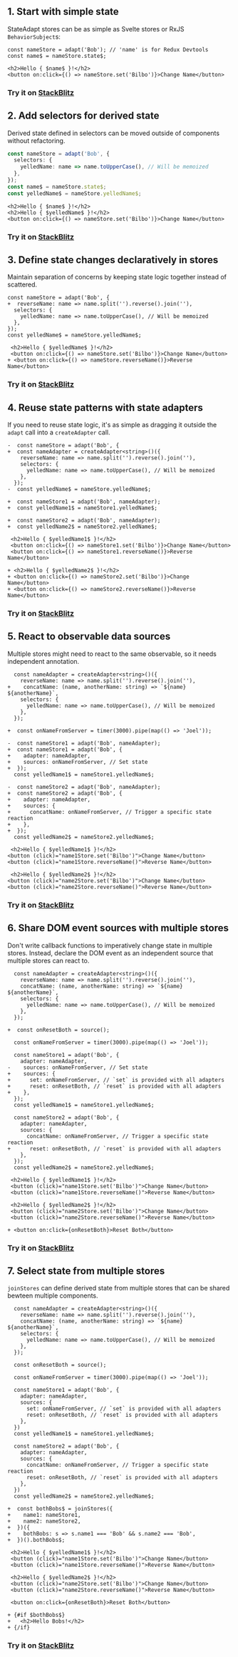 ## 1. Start with simple state

StateAdapt stores can be as simple as Svelte stores or RxJS `BehaviorSubject`s:

```tsx
const nameStore = adapt('Bob'); // 'name' is for Redux Devtools
const name$ = nameStore.state$;
```

```svelte
<h2>Hello { $name$ }!</h2>
<button on:click={() => nameStore.set('Bilbo')}>Change Name</button>
```

<!-- Here it is in Redux Devtools:

<video controls loop>
  <source src="./assets/demo-1-simple-state.mov" type="video/mp4"/>
</video> -->

### Try it on [StackBlitz](https://stackblitz.com/edit/vitejs-vite-74p4ry?file=src%2Flib%2F1-simple-state.svelte&terminal=dev)

## 2. Add selectors for derived state

Derived state defined in selectors can be moved outside of components without refactoring.

```typescript
const nameStore = adapt('Bob', {
  selectors: {
    yelledName: name => name.toUpperCase(), // Will be memoized
  },
});
const name$ = nameStore.state$;
const yelledName$ = nameStore.yelledName$;
```

```svelte
<h2>Hello { $name$ }!</h2>
<h2>Hello { $yelledName$ }!</h2>
<button on:click={() => nameStore.set('Bilbo')}>Change Name</button>
```

<!-- <video controls loop>
  <source src="./assets/demo-2-derived-state.mov" type="video/mp4" />
</video> -->

### Try it on [StackBlitz](https://stackblitz.com/edit/vitejs-vite-74p4ry?file=src%2Flib%2F2-derived-state.svelte&terminal=dev)

## 3. Define state changes declaratively in stores

Maintain separation of concerns by keeping state logic together instead of scattered.

```diff-typescript
const nameStore = adapt('Bob', {
+  reverseName: name => name.split('').reverse().join(''),
  selectors: {
    yelledName: name => name.toUpperCase(), // Will be memoized
  },
});
const yelledName$ = nameStore.yelledName$;
```

```diff-svelte
 <h2>Hello { $yelledName$ }!</h2>
 <button on:click={() => nameStore.set('Bilbo')}>Change Name</button>
+ <button on:click={() => nameStore.reverseName()}>Reverse Name</button>
```

<!-- <video controls loop>
  <source src="./assets/demo-3-state-changes.mov" type="video/mp4" />
</video> -->

### Try it on [StackBlitz](https://stackblitz.com/edit/vitejs-vite-74p4ry?file=src%2Flib%2F3-state-changes.svelte&terminal=dev)

## 4. Reuse state patterns with state adapters

If you need to reuse state logic, it's as simple as dragging it outside the `adapt` call into a `createAdapter` call.

```diff-typescript
-  const nameStore = adapt('Bob', {
+  const nameAdapter = createAdapter<string>()({
    reverseName: name => name.split('').reverse().join(''),
    selectors: {
      yelledName: name => name.toUpperCase(), // Will be memoized
    },
  });
-  const yelledName$ = nameStore.yelledName$;

+  const nameStore1 = adapt('Bob', nameAdapter);
+  const yelledName1$ = nameStore1.yelledName$;

+  const nameStore2 = adapt('Bob', nameAdapter);
+  const yelledName2$ = nameStore2.yelledName$;
```

```diff-svelte
 <h2>Hello { $yelledName1$ }!</h2>
 <button on:click={() => nameStore1.set('Bilbo')}>Change Name</button>
 <button on:click={() => nameStore1.reverseName()}>Reverse Name</button>

+ <h2>Hello { $yelledName2$ }!</h2>
+ <button on:click={() => nameStore2.set('Bilbo')}>Change Name</button>
+ <button on:click={() => nameStore2.reverseName()}>Reverse Name</button>
```

<!-- <video controls loop>
  <source src="./assets/demo-4-state-adapters.mov" type="video/mp4" />
</video> -->

### Try it on [StackBlitz](https://stackblitz.com/edit/vitejs-vite-74p4ry?file=src%2Flib%2F4-state-adapters.svelte&terminal=dev)

## 5. React to observable data sources

Multiple stores might need to react to the same observable, so it needs independent annotation.

```diff-typescript
  const nameAdapter = createAdapter<string>()({
    reverseName: name => name.split('').reverse().join(''),
+    concatName: (name, anotherName: string) => `${name} ${anotherName}`,
    selectors: {
      yelledName: name => name.toUpperCase(), // Will be memoized
    },
  });

+  const onNameFromServer = timer(3000).pipe(map(() => 'Joel'));

-  const nameStore1 = adapt('Bob', nameAdapter);
+  const nameStore1 = adapt('Bob', {
+    adapter: nameAdapter,
+    sources: onNameFromServer, // Set state
+  });
  const yelledName1$ = nameStore1.yelledName$;

-  const nameStore2 = adapt('Bob', nameAdapter);
+  const nameStore2 = adapt('Bob', {
+    adapter: nameAdapter,
+    sources: {
+      concatName: onNameFromServer, // Trigger a specific state reaction
+    },
+  });
  const yelledName2$ = nameStore2.yelledName$;
```

```svelte
 <h2>Hello { $yelledName1$ }!</h2>
<button (click)="name1Store.set('Bilbo')">Change Name</button>
<button (click)="name1Store.reverseName()">Reverse Name</button>

 <h2>Hello { $yelledName2$ }!</h2>
<button (click)="name2Store.set('Bilbo')">Change Name</button>
<button (click)="name2Store.reverseName()">Reverse Name</button>
```

<!-- <video controls loop>
  <source src="./assets/demo-5-observable-sources.mov" type="video/mp4" />
</video> -->

### Try it on [StackBlitz](https://stackblitz.com/edit/vitejs-vite-74p4ry?file=src%2Flib%2F5-observable-sources.svelte&terminal=dev)

## 6. Share DOM event sources with multiple stores

Don't write callback functions to imperatively change state in multiple stores. Instead, declare the DOM event as an independent source that multiple stores can react to.

```diff-typescript
  const nameAdapter = createAdapter<string>()({
    reverseName: name => name.split('').reverse().join(''),
    concatName: (name, anotherName: string) => `${name} ${anotherName}`,
    selectors: {
      yelledName: name => name.toUpperCase(), // Will be memoized
    },
  });

+  const onResetBoth = source();

  const onNameFromServer = timer(3000).pipe(map(() => 'Joel'));

  const nameStore1 = adapt('Bob', {
    adapter: nameAdapter,
-    sources: onNameFromServer, // Set state
+    sources: {
+      set: onNameFromServer, // `set` is provided with all adapters
+      reset: onResetBoth, // `reset` is provided with all adapters
+    },
  });
  const yelledName1$ = nameStore1.yelledName$;

  const nameStore2 = adapt('Bob', {
    adapter: nameAdapter,
    sources: {
      concatName: onNameFromServer, // Trigger a specific state reaction
+      reset: onResetBoth, // `reset` is provided with all adapters
    },
  });
  const yelledName2$ = nameStore2.yelledName$;
```

```diff-svelte
 <h2>Hello { $yelledName1$ }!</h2>
 <button (click)="name1Store.set('Bilbo')">Change Name</button>
 <button (click)="name1Store.reverseName()">Reverse Name</button>

 <h2>Hello { $yelledName2$ }!</h2>
 <button (click)="name2Store.set('Bilbo')">Change Name</button>
 <button (click)="name2Store.reverseName()">Reverse Name</button>

+ <button on:click={onResetBoth}>Reset Both</button>
```

<!-- <video controls loop>
  <source src="./assets/demo-6-dom-sources.mov" type="video/mp4" />
</video> -->

### Try it on [StackBlitz](https://stackblitz.com/edit/vitejs-vite-74p4ry?file=src%2Flib%2F6-dom-sources.svelte&terminal=dev)

## 7. Select state from multiple stores

`joinStores` can define derived state from multiple stores that can be shared bewteen multiple components.

```diff-typescript
  const nameAdapter = createAdapter<string>()({
    reverseName: name => name.split('').reverse().join(''),
    concatName: (name, anotherName: string) => `${name} ${anotherName}`,
    selectors: {
      yelledName: name => name.toUpperCase(), // Will be memoized
    },
  });

  const onResetBoth = source();

  const onNameFromServer = timer(3000).pipe(map(() => 'Joel'));

  const nameStore1 = adapt('Bob', {
    adapter: nameAdapter,
    sources: {
      set: onNameFromServer, // `set` is provided with all adapters
      reset: onResetBoth, // `reset` is provided with all adapters
    },
  })
  const yelledName1$ = nameStore1.yelledName$;

  const nameStore2 = adapt('Bob', {
    adapter: nameAdapter,
    sources: {
      concatName: onNameFromServer, // Trigger a specific state reaction
      reset: onResetBoth, // `reset` is provided with all adapters
    },
  })
  const yelledName2$ = nameStore2.yelledName$;

+  const bothBobs$ = joinStores({
+    name1: nameStore1,
+    name2: nameStore2,
+  })({
+    bothBobs: s => s.name1 === 'Bob' && s.name2 === 'Bob',
+  })().bothBobs$;
```

```diff-svelte
 <h2>Hello { $yelledName1$ }!</h2>
 <button (click)="name1Store.set('Bilbo')">Change Name</button>
 <button (click)="name1Store.reverseName()">Reverse Name</button>

 <h2>Hello { $yelledName2$ }!</h2>
 <button (click)="name2Store.set('Bilbo')">Change Name</button>
 <button (click)="name2Store.reverseName()">Reverse Name</button>

 <button on:click={onResetBoth}>Reset Both</button>

+ {#if $bothBobs$}
+   <h2>Hello Bobs!</h2>
+ {/if}
```

<!-- <video controls loop>
  <source src="./assets/demo-7-multi-store-selectors.mov" type="video/mp4" />
</video> -->

### Try it on [StackBlitz](https://stackblitz.com/edit/vitejs-vite-74p4ry?file=src%2Flib%2F7-multi-store-selectors.svelte&terminal=dev)
